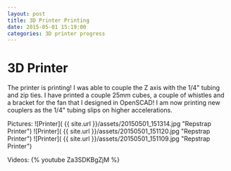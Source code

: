 ```yaml
---
layout: post
title: 3D Printer Printing
date: 2015-05-01 15:19:00
categories: 3D printer progress
---
```

# 3D Printer
The printer is printing!  I was able to couple the Z axis with the 1/4" tubing and zip ties.  I have printed a couple 25mm cubes, a couple of whistles and a bracket for the fan that I designed in OpenSCAD!  I am now printing new couplers as the 1/4" tubing slips on higher accelerations.  

Pictures:
![Printer]( {{ site.url }}/assets/20150501_151314.jpg "Repstrap Printer")
![Printer]( {{ site.url }}/assets/20150501_151120.jpg "Repstrap Printer")
![Printer]( {{ site.url }}/assets/20150501_151109.jpg "Repstrap Printer")

Videos:
{% youtube Za3SDKBgZjM %}
